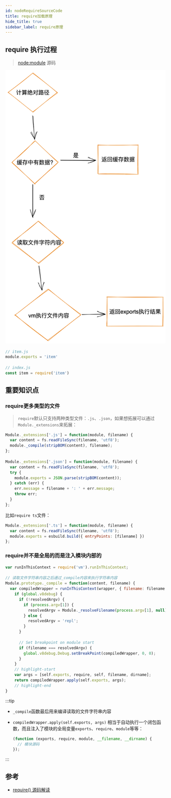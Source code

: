 ```yaml
---
id: nodeRequireSourceCode
title: require加载原理
hide_title: true
sidebar_label: require原理
---
```


## require 执行过程

> [node:module](https://github.com/nodejs/node-v0.x-archive/blob/v0.12.7-release/lib/module.js) 源码

![require-source](../../../static/img/require-source.png)

```javascript
// item.js
module.exports = 'item'

// index.js
const item = require('item')
```

##  重要知识点

### require更多类型的文件

> `require`默认只支持两种类型文件：`.js`、`.json`，如果想拓展可以通过`Module._extensions`来拓展：

```javascript title="Node.JS源码实现"
Module._extensions['.js'] = function(module, filename) {
  var content = fs.readFileSync(filename, 'utf8');
  module._compile(stripBOM(content), filename);
};

Module._extensions['.json'] = function(module, filename) {
  var content = fs.readFileSync(filename, 'utf8');
  try {
    module.exports = JSON.parse(stripBOM(content));
  } catch (err) {
    err.message = filename + ': ' + err.message;
    throw err;
  }
};
```

比如`require ts`文件：

```javascript
Module._extensions['.ts'] = function(module, filename) {
  var content = fs.readFileSync(filename, 'utf8');
  module.exports = esbuild.build({ entryPoints: [filename] })
};
```

### require并不是全局的而是注入模块内部的

```javascript
var runInThisContext = require('vm').runInThisContext;

// 读取文件字符串内容之后通过_compile内容来执行字符串内容
Module.prototype._compile = function(content, filename) {
  var compiledWrapper = runInThisContext(wrapper, { filename: filename });
    if (global.v8debug) {
      if (!resolvedArgv) {
        if (process.argv[1]) {
          resolvedArgv = Module._resolveFilename(process.argv[1], null);
        } else {
          resolvedArgv = 'repl';
        }
      }

      // Set breakpoint on module start
      if (filename === resolvedArgv) {
        global.v8debug.Debug.setBreakPoint(compiledWrapper, 0, 0);
      }
    }
    // highlight-start
    var args = [self.exports, require, self, filename, dirname];
    return compiledWrapper.apply(self.exports, args);
    // highlight-end
}
```

:::tip

- `_compile`函数最后用来编译读取的文件字符串内容

- `compiledWrapper.apply(self.exports, args)` 相当于自动执行一个闭包函数，而且注入了模块的全局变量`exports`、`require`、`module`等等：

  ```javascript 相当于下面的代码
  (function (exports, require, module, __filename, __dirname) {
    // 模块源码
  });
  ```

:::

## 参考

- [require() 源码解读](https://www.ruanyifeng.com/blog/2015/05/require.html)

